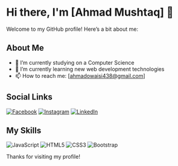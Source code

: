 # Hi there, I'm [Ahmad Mushtaq] 👋

Welcome to my GitHub profile! Here’s a bit about me:

## About Me

- 🔭 I’m currently studying on a Computer Science
- 🌱 I’m currently learning new web development technologies
- 📫 How to reach me: [ahmadowaisi438@gmail.com]

## Social Links

[![Facebook](https://img.icons8.com/fluent/48/000000/facebook-new.png)](https://www.facebook.com/ahmad.owaisi.73?mibextid=ZbWKwL)
[![Instagram](https://img.icons8.com/fluent/48/000000/instagram-new.png)](https://www.instagram.com/ahmad_ovessi?igsh=MXY3cGJ3ZTRqZWo5Ng==)
[![LinkedIn](https://img.icons8.com/fluent/48/000000/linkedin.png)](https://www.linkedin.com/in/ahmad-mushtaq-87509027a?utm_source=share&utm_campaign=share_via&utm_content=profile&utm_medium=android_app)

## My Skills

![JavaScript](https://img.icons8.com/color/48/000000/javascript.png)
![HTML5](https://img.icons8.com/color/48/000000/html-5.png)
![CSS3](https://img.icons8.com/color/48/000000/css3.png)
![Bootstrap](https://img.icons8.com/color/48/000000/bootstrap.png)



Thanks for visiting my profile!




